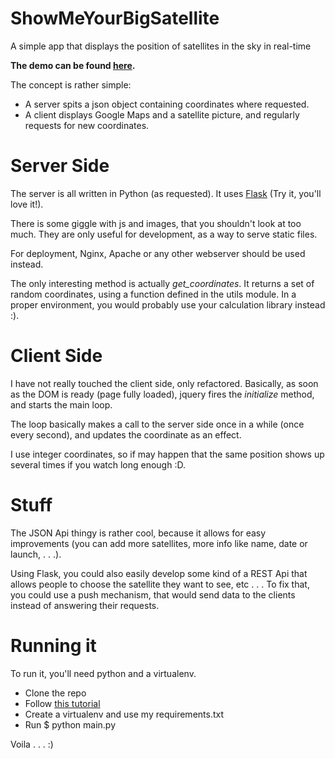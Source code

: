 ShowMeYourBigSatellite
======================

A simple app that displays the position of satellites in the sky in real-time

**The demo can be found [here](http://jlengrand.pythonanywhere.com/static/simplemap.html).**


The concept is rather simple:
* A server spits a json object containing coordinates where requested. 
* A client displays Google Maps and a satellite picture, and regularly requests for new coordinates.


# Server Side

The server is all written in Python (as requested).
It uses [Flask](http://flask.pocoo.org/) (Try it, you'll love it!).

There is some giggle with js and images, that you shouldn't look at too much.
They are only useful for development, as a way to serve static files.

For deployment, Nginx, Apache or any other webserver should be used instead.

The only interesting method is actually *get_coordinates*.
It returns a set of random coordinates, using a function defined in the utils module. 
In a proper environment, you would probably use your calculation library instead :).

# Client Side

I have not really touched the client side, only refactored. 
Basically, as soon as the DOM is ready (page fully loaded), jquery fires the *initialize* method, and starts the main loop.

The loop basically makes a call to the server side once in a while (once every second), and updates the coordinate as an effect.

I use integer coordinates, so if may happen that the same position shows up several times if you watch long enough :D.


# Stuff

The JSON Api thingy is rather cool, because it allows for easy improvements (you can add more satellites, more info like name, date or launch, . . .).

Using Flask, you could also easily develop some kind of a REST Api that allows people to choose the satellite they want to see, etc . . .
To fix that, you could use a push mechanism, that would send data to the clients instead of answering their requests.

# Running it

To run it, you'll need python and a virtualenv. 

* Clone the repo
* Follow [this tutorial](www.jontourage.com/2011/02/09/virtualenv-pip-basics/)
* Create a virtualenv and use my requirements.txt
* Run $ python main.py


Voila . . . :)
